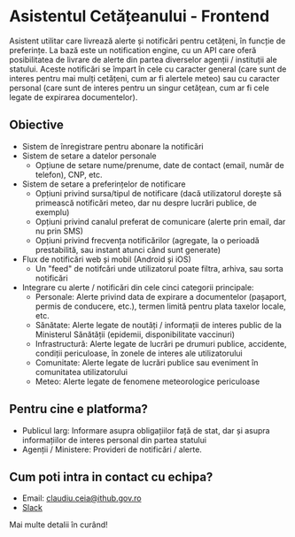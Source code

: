 # Asistentul Cetățeanului - Frontend

Asistent utilitar care livrează alerte și notificări pentru cetățeni, în funcție de preferințe. La bază este un notification engine, cu un API care oferă posibilitatea de livrare de alerte din partea diverselor agenții / instituții ale statului. Aceste notificări se împart în cele cu caracter general (care sunt de interes pentru mai mulți cetățeni, cum ar fi alertele meteo) sau cu caracter personal (care sunt de interes pentru un singur cetățean, cum ar fi cele legate de expirarea documentelor).

## Obiective
- Sistem de înregistrare pentru abonare la notificări
- Sistem de setare a datelor personale 
  - Opțiune de setare nume/prenume, date de contact (email, număr de telefon), CNP, etc.
- Sistem de setare a preferințelor de notificare
  - Opțiuni privind sursa/tipul de notificare (dacă utilizatorul dorește să primească notificări meteo, dar nu despre lucrări publice, de exemplu)
  - Opțiuni privind canalul preferat de comunicare (alerte prin email, dar nu prin SMS)
  - Opțiuni privind frecvența notificărilor (agregate, la o perioadă prestabilită, sau instant atunci când sunt generate)
- Flux de notificări web și mobil (Android și iOS)
  - Un "feed" de notifcări unde utilizatorul poate filtra, arhiva, sau sorta notificări
- Integrare cu alerte / notificări din cele cinci categorii principale:
  - Personale: Alerte privind data de expirare a documentelor (pașaport, permis de conducere, etc.), termen limită pentru plata taxelor locale, etc.
  - Sănătate: Alerte legate de noutăți / informații de interes public de la Ministerul Sănătății (epidemii, disponibilitate vaccinuri)
  - Infrastructură: Alerte legate de lucrări pe drumuri publice, accidente, condiții periculoase, în zonele de interes ale utilizatorului
  - Comunitate: Alerte legate de lucrări publice sau eveniment în comunitatea utilizatorului
  - Meteo: Alerte legate de fenomene meteorologice periculoase

## Pentru cine e platforma?
- Publicul larg: Informare asupra obligațiilor față de stat, dar și asupra informațiilor de interes personal din partea statului
- Agenții / Ministere: Provideri de notificări / alerte. 

## Cum poti intra in contact cu echipa?
- Email: claudiu.ceia@ithub.gov.ro
- [Slack](https://govithub.slack.com/messages/asist_cetatean/details/) 


Mai multe detalii în curând! 
